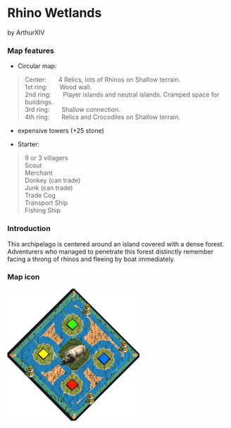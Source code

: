 # Rhino Wetlands
by ArthurXIV

### Map features
- Circular map:

>Center: &nbsp; &nbsp; &nbsp; 4 Relics, lots of Rhinos on Shallow terrain.  
>1st ring: &nbsp; &nbsp; &nbsp; Wood wall.  
>2nd ring: &nbsp; &nbsp; &nbsp; Player islands and neutral islands. Cramped space for buildings.  
>3rd ring: &nbsp; &nbsp; &nbsp; Shallow connection.  
>4th ring: &nbsp; &nbsp; &nbsp; Relics and Crocodiles on Shallow terrain.  

- expensive towers (+25 stone)

- Starter:

> 9 or 3 villagers  
> Scout  
> Merchant  
> Donkey (can trade)  
> Junk (can trade)  
> Trade Cog  
> Transport Ship  
> Fishing Ship  

### Introduction
This archipelago is centered around an island covered with a dense forest. Adventurers who managed to penetrate this forest distinctly remember facing a throng of rhinos and fleeing by boat immediately.

### Map icon
<img src="ArthurXIV_Rhino_Wetlands.png" alt="Rhino_Wetlands_icon" width="300" height="auto">